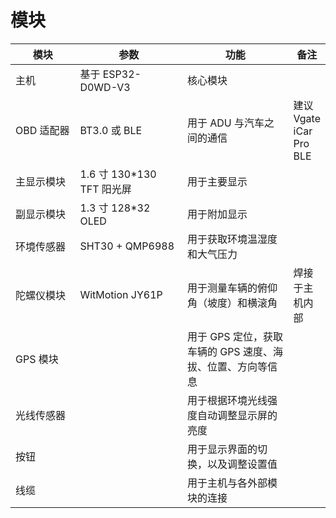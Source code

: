 # 模块

<table data-full-width="false"><thead><tr><th width="134">模块</th><th width="223">参数</th><th width="258">功能</th><th>备注</th></tr></thead><tbody><tr><td>主机</td><td>基于 ESP32-D0WD-V3</td><td>核心模块</td><td></td></tr><tr><td>OBD 适配器</td><td>BT3.0 或 BLE</td><td>用于 ADU 与汽车之间的通信</td><td>建议 Vgate iCar Pro BLE</td></tr><tr><td>主显示模块</td><td>1.6 寸 130*130 TFT 阳光屏</td><td>用于主要显示</td><td></td></tr><tr><td>副显示模块</td><td>1.3 寸 128*32 OLED</td><td>用于附加显示</td><td></td></tr><tr><td>环境传感器</td><td>SHT30 + QMP6988</td><td>用于获取环境温湿度和大气压力</td><td></td></tr><tr><td>陀螺仪模块</td><td>WitMotion JY61P</td><td>用于测量车辆的俯仰角（坡度）和横滚角</td><td>焊接于主机内部</td></tr><tr><td>GPS 模块</td><td></td><td>用于 GPS 定位，获取车辆的 GPS 速度、海拔、位置、方向等信息</td><td></td></tr><tr><td>光线传感器</td><td></td><td>用于根据环境光线强度自动调整显示屏的亮度</td><td></td></tr><tr><td>按钮</td><td></td><td>用于显示界面的切换，以及调整设置值</td><td></td></tr><tr><td>线缆</td><td></td><td>用于主机与各外部模块的连接</td><td></td></tr></tbody></table>
